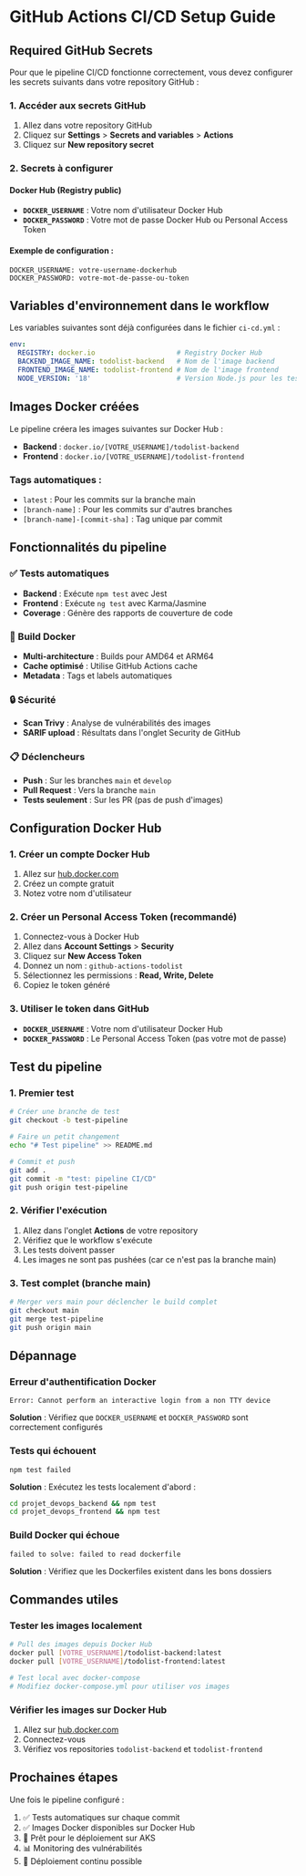# GitHub Actions CI/CD Setup Guide

## Required GitHub Secrets

Pour que le pipeline CI/CD fonctionne correctement, vous devez configurer les secrets suivants dans votre repository GitHub :

### 1. Accéder aux secrets GitHub
1. Allez dans votre repository GitHub
2. Cliquez sur **Settings** > **Secrets and variables** > **Actions**
3. Cliquez sur **New repository secret**

### 2. Secrets à configurer

#### Docker Hub (Registry public)
- **`DOCKER_USERNAME`** : Votre nom d'utilisateur Docker Hub
- **`DOCKER_PASSWORD`** : Votre mot de passe Docker Hub ou Personal Access Token

#### Exemple de configuration :
```
DOCKER_USERNAME: votre-username-dockerhub
DOCKER_PASSWORD: votre-mot-de-passe-ou-token
```

## Variables d'environnement dans le workflow

Les variables suivantes sont déjà configurées dans le fichier `ci-cd.yml` :

```yaml
env:
  REGISTRY: docker.io                    # Registry Docker Hub
  BACKEND_IMAGE_NAME: todolist-backend   # Nom de l'image backend
  FRONTEND_IMAGE_NAME: todolist-frontend # Nom de l'image frontend
  NODE_VERSION: '18'                     # Version Node.js pour les tests
```

## Images Docker créées

Le pipeline créera les images suivantes sur Docker Hub :

- **Backend** : `docker.io/[VOTRE_USERNAME]/todolist-backend`
- **Frontend** : `docker.io/[VOTRE_USERNAME]/todolist-frontend`

### Tags automatiques :
- `latest` : Pour les commits sur la branche main
- `[branch-name]` : Pour les commits sur d'autres branches
- `[branch-name]-[commit-sha]` : Tag unique par commit

## Fonctionnalités du pipeline

### ✅ Tests automatiques
- **Backend** : Exécute `npm test` avec Jest
- **Frontend** : Exécute `ng test` avec Karma/Jasmine
- **Coverage** : Génère des rapports de couverture de code

### 🐳 Build Docker
- **Multi-architecture** : Builds pour AMD64 et ARM64
- **Cache optimisé** : Utilise GitHub Actions cache
- **Metadata** : Tags et labels automatiques

### 🔒 Sécurité
- **Scan Trivy** : Analyse de vulnérabilités des images
- **SARIF upload** : Résultats dans l'onglet Security de GitHub

### 📋 Déclencheurs
- **Push** : Sur les branches `main` et `develop`
- **Pull Request** : Vers la branche `main`
- **Tests seulement** : Sur les PR (pas de push d'images)

## Configuration Docker Hub

### 1. Créer un compte Docker Hub
1. Allez sur [hub.docker.com](https://hub.docker.com)
2. Créez un compte gratuit
3. Notez votre nom d'utilisateur

### 2. Créer un Personal Access Token (recommandé)
1. Connectez-vous à Docker Hub
2. Allez dans **Account Settings** > **Security**
3. Cliquez sur **New Access Token**
4. Donnez un nom : `github-actions-todolist`
5. Sélectionnez les permissions : **Read, Write, Delete**
6. Copiez le token généré

### 3. Utiliser le token dans GitHub
- **`DOCKER_USERNAME`** : Votre nom d'utilisateur Docker Hub
- **`DOCKER_PASSWORD`** : Le Personal Access Token (pas votre mot de passe)

## Test du pipeline

### 1. Premier test
```bash
# Créer une branche de test
git checkout -b test-pipeline

# Faire un petit changement
echo "# Test pipeline" >> README.md

# Commit et push
git add .
git commit -m "test: pipeline CI/CD"
git push origin test-pipeline
```

### 2. Vérifier l'exécution
1. Allez dans l'onglet **Actions** de votre repository
2. Vérifiez que le workflow s'exécute
3. Les tests doivent passer
4. Les images ne sont pas pushées (car ce n'est pas la branche main)

### 3. Test complet (branche main)
```bash
# Merger vers main pour déclencher le build complet
git checkout main
git merge test-pipeline
git push origin main
```

## Dépannage

### Erreur d'authentification Docker
```
Error: Cannot perform an interactive login from a non TTY device
```
**Solution** : Vérifiez que `DOCKER_USERNAME` et `DOCKER_PASSWORD` sont correctement configurés

### Tests qui échouent
```
npm test failed
```
**Solution** : Exécutez les tests localement d'abord :
```bash
cd projet_devops_backend && npm test
cd projet_devops_frontend && npm test
```

### Build Docker qui échoue
```
failed to solve: failed to read dockerfile
```
**Solution** : Vérifiez que les Dockerfiles existent dans les bons dossiers

## Commandes utiles

### Tester les images localement
```bash
# Pull des images depuis Docker Hub
docker pull [VOTRE_USERNAME]/todolist-backend:latest
docker pull [VOTRE_USERNAME]/todolist-frontend:latest

# Test local avec docker-compose
# Modifiez docker-compose.yml pour utiliser vos images
```

### Vérifier les images sur Docker Hub
1. Allez sur [hub.docker.com](https://hub.docker.com)
2. Connectez-vous
3. Vérifiez vos repositories `todolist-backend` et `todolist-frontend`

## Prochaines étapes

Une fois le pipeline configuré :
1. ✅ Tests automatiques sur chaque commit
2. ✅ Images Docker disponibles sur Docker Hub
3. 🚀 Prêt pour le déploiement sur AKS
4. 📊 Monitoring des vulnérabilités
5. 🔄 Déploiement continu possible
